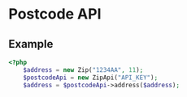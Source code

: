 Postcode API
==========

## Example

```PHP
<?php
    $address = new Zip("1234AA", 11);
    $postcodeApi = new ZipApi("API_KEY");
    $address = $postcodeApi->address($address);
```


